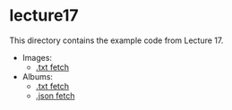 # lecture17

This directory contains the example code from Lecture 17.

- Images:
  - [.txt fetch](images-text/fetch-complete.html)
- Albums:
  - [.txt fetch](albums/fetch-text.html)
  - [.json fetch](albums/fetch-json.html)
